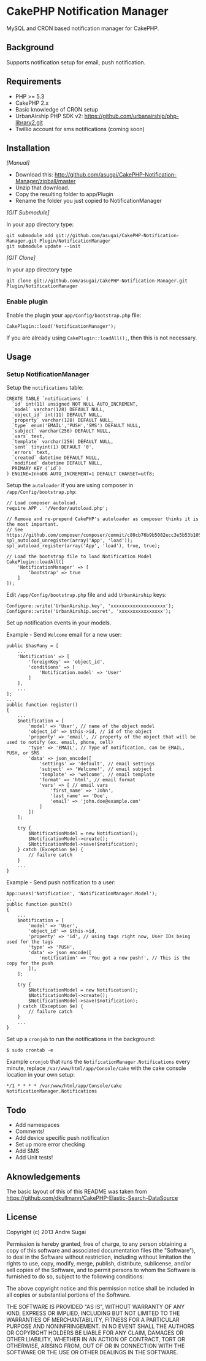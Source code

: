 # CakePHP Notification Manager

MySQL and CRON based notification manager for CakePHP.

## Background

Supports notification setup for email, push notification.

## Requirements

* PHP >= 5.3
* CakePHP 2.x
* Basic knowledge of CRON setup
* UrbanAirship PHP SDK v2: https://github.com/urbanairship/php-library2.git
* Twillio account for sms notifications (coming soon)

## Installation

_[Manual]_

* Download this: http://github.com/asugai/CakePHP-Notification-Manager/zipball/master
* Unzip that download.
* Copy the resulting folder to app/Plugin
* Rename the folder you just copied to NotificationManager

_[GIT Submodule]_

In your app directory type:

	git submodule add git://github.com/asugai/CakePHP-Notification-Manager.git Plugin/NotificationManager
	git submodule update --init

_[GIT Clone]_

In your app directory type

	git clone git://github.com/asugai/CakePHP-Notification-Manager.git Plugin/NotificationManager

### Enable plugin

Enable the plugin your `app/Config/bootstrap.php` file:

	CakePlugin::load('NotificationManager');

If you are already using `CakePlugin::loadAll();`, then this is not necessary.

## Usage

### Setup NotificationManager

Setup the `notifications` table:

    CREATE TABLE `notifications` (
      `id` int(11) unsigned NOT NULL AUTO_INCREMENT,
      `model` varchar(128) DEFAULT NULL,
      `object_id` int(11) DEFAULT NULL,
      `property` varchar(128) DEFAULT NULL,
      `type` enum('EMAIL','PUSH','SMS') DEFAULT NULL,
      `subject` varchar(256) DEFAULT NULL,
      `vars` text,
      `template` varchar(256) DEFAULT NULL,
      `sent` tinyint(1) DEFAULT '0',
      `errors` text,
      `created` datetime DEFAULT NULL,
      `modified` datetime DEFAULT NULL,
      PRIMARY KEY (`id`)
    ) ENGINE=InnoDB AUTO_INCREMENT=1 DEFAULT CHARSET=utf8;
    

Setup the `autoloader` if you are using composer in `/app/Config/bootstrap.php`:

    // Load composer autoload.
    require APP . '/Vendor/autoload.php';

    // Remove and re-prepend CakePHP's autoloader as composer thinks it is the most important.
    // See https://github.com/composer/composer/commit/c80cb76b9b5082ecc3e5b53b1050f76bb27b127b
    spl_autoload_unregister(array('App', 'load'));
    spl_autoload_register(array('App', 'load'), true, true);
    
    // Load the bootstrap file to load Notification Model
    CakePlugin::loadAll([
        'NotificationManager' => [
            'bootstrap' => true
        ]
    ]);

Edit `/app/Config/bootstrap.php` file and add `UrbanAirship` keys:

    Configure::write('UrbanAirship.key', 'xxxxxxxxxxxxxxxxxxxx');
    Configure::write('UrbanAirship.secret', 'xxxxxxxxxxxxxxxx');

Set up notification events in your models.

Example - Send `Welcome` email for a new user:

    public $hasMany = [
        ...
        'Notification' => [
            'foreignKey' => 'object_id',
            'conditions' => [
                'Notification.model' => 'User'
            ]
        ],
        ...
    ];
    ...
    public function register()
    {
        ...
        $notification = [
            'model' => 'User', // name of the object model
            'object_id' => $this->id, // id of the object
            'property' => 'email', // property of the object that will be used to notify (ex. email, phone, cell)
            'type' => 'EMAIL', // Type of notification, can be EMAIL, PUSH, or SMS
            'data' => json_encode([
                'settings' => 'default', // email settings
                'subject' => 'Welcome!', // email subject
                'template' => 'welcome', // email template
                'format' => 'html', // email format
                'vars' => [ // email vars
                    'first_name' => 'John',
                    'last_name' => 'Doe',
                    'email' => 'john.doe@example.com'
                ]
            ])
        ];
    
        try {
            $NotificationModel = new Notification();
            $NotificationModel->create();
            $NotificationModel->save($notification);  
        } catch (Exception $e) {
            // failure catch
        }
        ...
    }

Example - Send push notification to a user:

    App::uses('Notification', 'NotificationManager.Model');
    ...
    public function pushIt()
    {
        ... 
        $notification = [
            'model' => 'User',
            'object_id' => $this->id,
            'property' => 'id', // using tags right now, User IDs being used for the tags
            'type' => 'PUSH',
            'data' => json_encode([
                'notification' => 'You got a new push!', // This is the copy for the push
            ]),
        ];
        
        try {
            $NotificationModel = new Notification();
            $NotificationModel->create();
            $NotificationModel->save($notification);  
        } catch (Exception $e) {
            // failure catch
        }
        ...
    }

Set up a `cronjob` to run the notifications in the background:

    $ sudo crontab -e

Example `cronjob` that runs the `NotificationManager.Notifications` every minute, replace `/var/www/html/app/Console/cake` with the cake console location in your own setup:

    */1 * * * * /var/www/html/app/Console/cake NotificationManager.Notifications

## Todo

* Add namespaces
* Comments!
* Add device specific push notification
* Set up more error checking
* Add SMS
* Add Unit tests!

## Aknowledgements

The basic layout of this of this README was taken from https://github.com/dkullmann/CakePHP-Elastic-Search-DataSource

## License

Copyright (c) 2013 Andre Sugai

Permission is hereby granted, free of charge, to any person obtaining a copy of this software and associated documentation files (the "Software"), to deal in the Software without restriction, including without limitation the rights to use, copy, modify, merge, publish, distribute, sublicense, and/or sell copies of the Software, and to permit persons to whom the Software is furnished to do so, subject to the following conditions:

The above copyright notice and this permission notice shall be included in all copies or substantial portions of the Software.

THE SOFTWARE IS PROVIDED "AS IS", WITHOUT WARRANTY OF ANY KIND, EXPRESS OR IMPLIED, INCLUDING BUT NOT LIMITED TO THE WARRANTIES OF MERCHANTABILITY, FITNESS FOR A PARTICULAR PURPOSE AND NONINFRINGEMENT. IN NO EVENT SHALL THE AUTHORS OR COPYRIGHT HOLDERS BE LIABLE FOR ANY CLAIM, DAMAGES OR OTHER LIABILITY, WHETHER IN AN ACTION OF CONTRACT, TORT OR OTHERWISE, ARISING FROM, OUT OF OR IN CONNECTION WITH THE SOFTWARE OR THE USE OR OTHER DEALINGS IN THE SOFTWARE.
